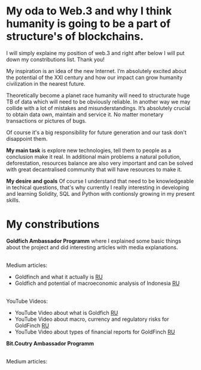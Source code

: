 # My oda to Web.3 and why I think humanity is going to be a part of structure's of blockchains.
I will simply explaine my position of web.3 and right after below I will put down my constributions list. Thank you!

My inspiration is an idea of the new Internet. I’m absolutely excited about the potential of the XXI century and how our impact can grow humanity civilization in the nearest future.

Theoretically become a planet race humanity will need to structurate huge TB of data which will need to be obviously reliable. In another way we may collide with a lot of mistakes and misunderstandings. It’s absolutely crucial to obtain data own, maintain and service it. No matter monetary transactions or pictures of bugs.

Of course it's a big responsibility for future generation and our task don't disappoint them.

**My main task** is explore new technologies, tell them to people as a conclusion make it real. In additional main problems a natural pollution, deforestation, resources balance are also very important and can be solved with great decantralised community that will have resources to make it.

**My desire and goals**
Of course I understand that need to be knowledgeable in techical questions, that's why currently I really interesting in developing and learning  Solidity, SQL and Python with contionsly growing in my present skills.

# My constributions
**Goldfich Ambassador Programm** where I explained some basic things about the project and did interesting articles with media explanations.

 <br /> Medium articles: <br />
- Goldfinch and what it actually is [RU](https://link.medium.com/p86Il1Y1ypb) 
- Goldfich and potential of macroeconomic analysis of Indonesia [RU](https://link.medium.com/CjYLdQa2ypb)

 <br /> YouTube Videos: <br />
- YouTube Video about what is Goldfich [RU](https://www.youtube.com/watch?v=xoWeHZ1J4N8&t=82s)
- YouTube Video about macro, currency and regulatory risks for GoldFinch [RU](https://www.youtube.com/watch?v=L-PW4Q41S9s&t=72s)
- YouTube Video about types of financial reports for GoldFinch [RU](https://www.youtube.com/watch?v=Rz9U1rZ1Jio&t=83s)

**Bit.Coutry Ambassador Programm** 

<br /> Medium articles: <br />
